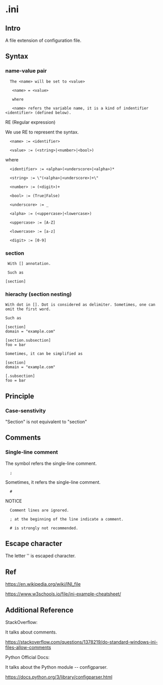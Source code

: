 # .ini
## Intro
A file extension of configuration file.
## Syntax
### name-value pair

      The <name> will be set to <value>
      
       <name> = <value>

       where 
       
       <name> refers the variable name, it is a kind of indentifier <identifier> (defined below).

RE (Regular expression) 

We use RE to represent the syntax.

      <name> := <identifier>

      <value> := (<string>|<number>|<bool>)

where 

      <identifier> := <alpha>(<underscore>|<alpha>)*

      <string> := \"(<alpha>|<underscore>)+\"
      
      <number> := (<digit>)+

      <bool> := (True|False)
      
      <underscore> := _

      <alpha> := (<uppercase>|<lowercase>)

      <uppercase> := [A-Z]

      <lowercase> := [a-z]

      <digit> := [0-9]

### section

     With [] annotation.

     Such as 
     
    [section]

### hierachy (section nesting)

    With dot in []. Dot is considered as delimiter. Sometimes, one can omit the first word.

    Such as 

    [section]
    domain = "example.com"
    
    [section.subsection]
    foo = bar

    Sometimes, it can be simplified as 

    [section]
    domain = "example.com"
    
    [.subsection]
    foo = bar
        
## Principle
### Case-senstivity

"Section" is not equivalent to "section"

## Comments
### Single-line comment

The symbol refers the single-line comment.
      
      ;

Sometimes, it refers the single-line comment.

      #

NOTICE
      
      Comment lines are ignored.

      ; at the beginning of the line indicate a comment. 

      # is strongly not recommended.



## Escape character

The letter '\' is escaped character.

## Ref
https://en.wikipedia.org/wiki/INI_file

https://www.w3schools.io/file/ini-example-cheatsheet/

## Additional Reference
StackOverflow:

It talks about comments.

https://stackoverflow.com/questions/1378219/do-standard-windows-ini-files-allow-comments

Python Official Docs:

It talks about the Python module -- configparser.

https://docs.python.org/3/library/configparser.html
